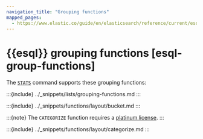 ```yaml
---
navigation_title: "Grouping functions"
mapped_pages:
  - https://www.elastic.co/guide/en/elasticsearch/reference/current/esql-functions-operators.html#esql-group-functions
---
```


# {{esql}} grouping functions [esql-group-functions]


The [`STATS`](/reference/query-languages/esql/commands/processing-commands.md#esql-stats-by) command supports these grouping functions:

:::{include} ../_snippets/lists/grouping-functions.md
:::


:::{include} ../_snippets/functions/layout/bucket.md
:::

:::{note} 
The `CATEGORIZE` function requires a [platinum license](https://www.elastic.co/subscriptions).
:::

:::{include} ../_snippets/functions/layout/categorize.md
:::

